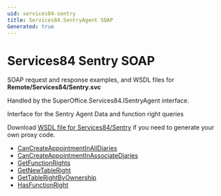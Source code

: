 ```yaml
---
uid: services84-sentry
title: Services84.SentryAgent SOAP
Generated: true
---
```


# Services84 Sentry SOAP

SOAP request and response examples, and WSDL files for **Remote/Services84/Sentry.svc**

Handled by the <see cref="T:SuperOffice.Services84.ISentryAgent">SuperOffice.Services84.ISentryAgent</see> interface.

Interface for the Sentry Agent
Data and function right queries

Download [WSDL file for Services84/Sentry](../Services84-Sentry.md) if you need to generate your own proxy code.

* [CanCreateAppointmentInAllDiaries](CanCreateAppointmentInAllDiaries.md)
* [CanCreateAppointmentInAssociateDiaries](CanCreateAppointmentInAssociateDiaries.md)
* [GetFunctionRights](GetFunctionRights.md)
* [GetNewTableRight](GetNewTableRight.md)
* [GetTableRightByOwnership](GetTableRightByOwnership.md)
* [HasFunctionRight](HasFunctionRight.md)
